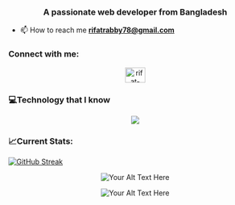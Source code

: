 <h3 align="center">A passionate web developer from Bangladesh</h3>

- 📫 How to reach me **rifatrabby78@gmail.com**

<h3 align="left">Connect with me:</h3>
<p align="center">
<a href="https://linkedin.com/in/rifat-rabbi" target="blank"><img align="center" src="https://raw.githubusercontent.com/rahuldkjain/github-profile-readme-generator/master/src/images/icons/Social/linked-in-alt.svg" alt="rifat-rabbi" height="30" width="40" /></a>
</p>

<h3 align="left">💻Technology that I know</h3>
<p align="center"> 
  
  
   <a href="https://skillicons.dev">  
  <img src="https://skillicons.dev/icons?i=js,tailwind,react,express,nodejs,mongodb,bootstrap,materialui" />
  </a>


</p>

<h3 align="left">📈Current Stats:</h3>

[![GitHub Streak](https://github-readme-streak-stats.herokuapp.com?user=rifat-hossain07&theme=algolia&border_radius=5&card_width=1000)](https://git.io/streak-stats)
<p align="center">
  <img src="http://github-profile-summary-cards.vercel.app/api/cards/repos-per-language?username=rifat-hossain07&theme=algolia" alt="Your Alt Text Here">
</p>

<p align="center">
  <img src="http://github-profile-summary-cards.vercel.app/api/cards/profile-details?username=rifat-hossain07&theme=algolia" alt="Your Alt Text Here">
  
</p>










<!--
**rifat-hossain07/rifat-hossain07** is a ✨ _special_ ✨ repository because its `README.md` (this file) appears on your GitHub profile.

Here are some ideas to get you started:

- 🔭 I’m currently working on ...
- 🌱 I’m currently learning ...
- 👯 I’m looking to collaborate on ...
- 🤔 I’m looking for help with ...
- 💬 Ask me about ...
- 📫 How to reach me: ...
- 😄 Pronouns: ...
- ⚡ Fun fact: ...
-->
